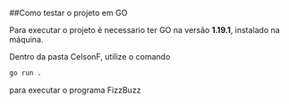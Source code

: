 ##Como testar o projeto em GO

Para executar o projeto é necessario ter GO na versão **1.19.1**, instalado na máquina.

Dentro da pasta CelsonF, utilize o comando
```cmd
go run .
```
para executar o programa FizzBuzz
